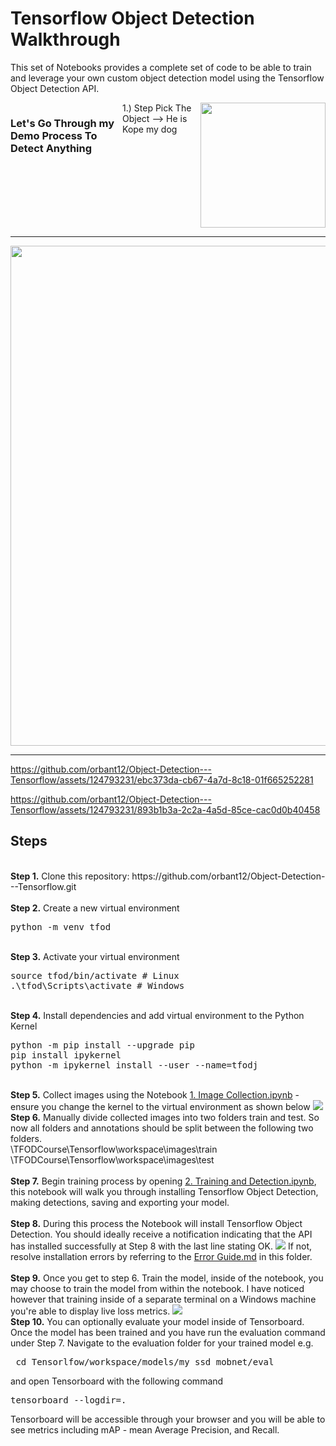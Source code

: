 # Tensorflow Object Detection Walkthrough
<p>This set of Notebooks provides a complete set of code to be able to train and leverage your own custom object detection model using the Tensorflow Object Detection API.
<div style="display:flex">
    <h3>Let's Go Through my Demo Process To Detect Anything </h3>
    1.) Step Pick The Object --> He is Kope my dog
<img src="https://github.com/orbant12/Object-Detection---Tensorflow/assets/124793231/f057196b-a864-47b9-ad92-f72fb039bf34" style="width:200px" />
</div>

---

<img src="https://github.com/orbant12/Object-Detection---Tensorflow/assets/124793231/0a88bdf7-bf03-4883-a4e5-94532b291a49" style="width:800px" />

---

https://github.com/orbant12/Object-Detection---Tensorflow/assets/124793231/ebc373da-cb67-4a7d-8c18-01f665252281



https://github.com/orbant12/Object-Detection---Tensorflow/assets/124793231/893b1b3a-2c2a-4a5d-85ce-cac0d0b40458



## Steps
<br />
<b>Step 1.</b> Clone this repository: https://github.com/orbant12/Object-Detection---Tensorflow.git
<br/><br/>
<b>Step 2.</b> Create a new virtual environment 
<pre>
python -m venv tfod
</pre> 
<br/>
<b>Step 3.</b> Activate your virtual environment
<pre>
source tfod/bin/activate # Linux
.\tfod\Scripts\activate # Windows 
</pre>
<br/>
<b>Step 4.</b> Install dependencies and add virtual environment to the Python Kernel
<pre>
python -m pip install --upgrade pip
pip install ipykernel
python -m ipykernel install --user --name=tfodj
</pre>
<br/>
<b>Step 5.</b> Collect images using the Notebook <a href="https://github.com/nicknochnack/TFODCourse/blob/main/1.%20Image%20Collection.ipynb">1. Image Collection.ipynb</a> - ensure you change the kernel to the virtual environment as shown below
<img src="https://i.imgur.com/8yac6Xl.png"> 
<br/>
<b>Step 6.</b> Manually divide collected images into two folders train and test. So now all folders and annotations should be split between the following two folders. <br/>
\TFODCourse\Tensorflow\workspace\images\train<br />
\TFODCourse\Tensorflow\workspace\images\test
<br/><br/>
<b>Step 7.</b> Begin training process by opening <a href="https://github.com/nicknochnack/TFODCourse/blob/main/2.%20Training%20and%20Detection.ipynb">2. Training and Detection.ipynb</a>, this notebook will walk you through installing Tensorflow Object Detection, making detections, saving and exporting your model. 
<br /><br/>
<b>Step 8.</b> During this process the Notebook will install Tensorflow Object Detection. You should ideally receive a notification indicating that the API has installed successfully at Step 8 with the last line stating OK.  
<img src="https://i.imgur.com/FSQFo16.png">
If not, resolve installation errors by referring to the <a href="https://github.com/nicknochnack/TFODCourse/blob/main/README.md">Error Guide.md</a> in this folder.
<br /> <br/>
<b>Step 9.</b> Once you get to step 6. Train the model, inside of the notebook, you may choose to train the model from within the notebook. I have noticed however that training inside of a separate terminal on a Windows machine you're able to display live loss metrics. 
<img src="https://i.imgur.com/K0wLO57.png"> 
<br />
<b>Step 10.</b> You can optionally evaluate your model inside of Tensorboard. Once the model has been trained and you have run the evaluation command under Step 7. Navigate to the evaluation folder for your trained model e.g. 
<pre> cd Tensorlfow/workspace/models/my_ssd_mobnet/eval</pre> 
and open Tensorboard with the following command
<pre>tensorboard --logdir=. </pre>
Tensorboard will be accessible through your browser and you will be able to see metrics including mAP - mean Average Precision, and Recall.
<br />
